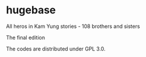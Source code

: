 # hugebase

All heros in Kam Yung stories - 108 brothers and sisters

The final edition


The codes are distributed under GPL 3.0.
